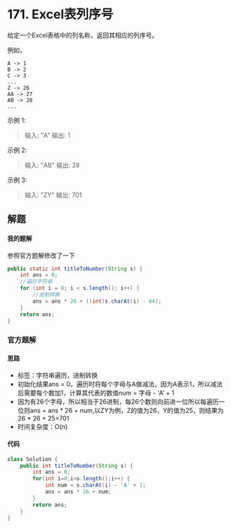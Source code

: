 # 171. Excel表列序号

给定一个Excel表格中的列名称，返回其相应的列序号。

例如，

    A -> 1
    B -> 2
    C -> 3
    ...
    Z -> 26
    AA -> 27
    AB -> 28 
    ...
示例 1:

> 输入: "A"
> 输出: 1

示例 2:

> 输入: "AB"
> 输出: 28

示例 3:

> 输入: "ZY"
> 输出: 701



## 解题

#### 我的题解

参照官方题解修改了一下

```java
public static int titleToNumber(String s) {
    int ans = 0;
    //遍历字符串
    for (int i = 0; i < s.length(); i++) {
        //进制转换
        ans = ans * 26 + ((int)s.charAt(i) - 64);
    }
    return ans;
}
```





### 官方题解

#### 思路

- 标签：字符串遍历，进制转换
- 初始化结果ans = 0，遍历时将每个字母与A做减法，因为A表示1，所以减法后需要每个数加1，计算其代表的数值num = 字母 - ‘A’ + 1
- 因为有26个字母，所以相当于26进制，每26个数则向前进一位所以每遍历一位则ans = ans * 26 + num,以ZY为例，Z的值为26，Y的值为25，则结果为26 * 26 + 25=701
- 时间复杂度：O(n)

#### 代码

```java
class Solution {
    public int titleToNumber(String s) {
        int ans = 0;
        for(int i=0;i<s.length();i++) {
            int num = s.charAt(i) - 'A' + 1;
            ans = ans * 26 + num;
        }
        return ans;
    }
}
```

